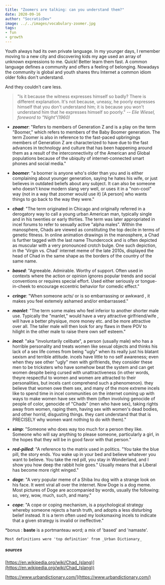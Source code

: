 ```yaml
---
title: "Zoomers are talking: can you understand them?"
date: 2020-09-16
author: "SocraticDev"
image: ../../images/vocabulary-zoomer.jpg
tags:
- fun
- growth
---
```


Youth always had its own private language. In my younger days, I remember moving to a new city and discovering kids my age used an array of unknown expressions to me. Quick! Better learn them fast. A common language defines a community and offers a feeling of belonging. Nowadays the community is global and youth shares thru Internet a common idiom older folks don't understand. 

And they couldn't care less.

> "Is it because the witness expresses himself so badly? There is different explanation. It's not because, uneasy, he poorly expresses himself that you don't understand him; it is because you won't understand him that he expresses himself so poorly."
> <cite>-- Elie Wiesel, foreword to "Night"(1960)</cite>

- ___zoomer___: "Refers to members of Generation Z and is a play on the term "Boomer," which refers to members of the Baby Boomer generation. The term Zoomer is also in reference to the fast-paced upbringings members of Generation Z are characterized to have due to the fast advances in technology and culture that has been happening around them as a result of the interconnectivity of the American and Global populations because of the ubiquity of internet-connected smart phones and social media."

- ___boomer___: "a boomer is anyone who's older than you and is either complaining about younger generation, saying he hates his wife, or just believes in outdated beliefs about any subject. It can also be someone who doesn't know modern slang very well, or uses it in a "non-cool" way (not in a way that zoomer would use it) [A person] who wants things to go back to the way they were."

- ___chad___: "The term originated in Chicago and originally referred in a derogatory way to call a young urban American man, typically single and in his twenties or early thirties. The term was later appropriated in incel forums to refer to sexually active "alpha males". Within the manosphere, Chads are viewed as constituting the top decile in terms of genetic fitness. In online animation drawings in the manosphere, a Chad is further tagged with the last name Thundercock and is often depicted as muscular with a very pronounced crotch bulge. One such depiction, in the 'Virgin vs. Chad' internet meme of the late 2010s, displayed the head of Chad in the same shape as the borders of the country of the same name.

- ___based___: "Agreeable. Admirable. Worthy of support. Often used in contexts where the action or opinion ignores popular trends and social conventions or requires special effort. Used either seriously or tongue-in-cheek to encourage eccentric behavior for comedic effect."

- ___cringe___: "When someone acts/ or is so embarrassing or awkward , it makes you feel extemely ashamed and/or embarrassed."

- ___manlet___: "The term some males who feel inferior to another shorter male use. Typically the "manlet," would have a very attractive girlfriend/wife , will have a better physique, more money etc. and be more attractive over all. The taller male will then look for any flaws in there POV to hilight in the other male to raise there own self esteem."

- ___incel___: "aka "involuntarily celibate", a person (usually male) who has a horrible personality and treats women like sexual objects and thinks his lack of a sex life comes from being "ugly" when its really just his blatant sexism and terrible attitude. incels have little to no self awareness; even when they see other "ugly" men with girlfriends, they consider these men to be tricksters who have somehow beat the system and can get women despite being cursed with unattractiveness (in other words, theyre respectful to women and women are attracted to their personalities, but incels cant comprehend such a phenomenon). they believe that women owe them sex, and many of the more extreme incels like to spend time in incel communities on the internet coming up with ways to make women have sex with them (often involving genocide of people of color, genocide of "Chads" (men who have sex), taking rights away from women, raping them, having sex with women's dead bodies, and other horrid, disgusting things. they cant understand that that is PRECISELY why women want nothing to do with them)."

- ___simp___: "Someone who does way too much for a person they like. Someone who will say anything to please someone, particularly a girl, in the hopes that they will be in good favor with that person."

- ___red-pilled___: "A reference to the matrix used in politics. "You take the blue pill, the story ends. You wake up in your bed and believe whatever you want to believe. You take the red pill, you stay in Wonderland, and I show you how deep the rabbit hole goes." Usually means that a Liberal has become more right winged."

- ___doge___: "A very popular meme of a Shiba Inu dog with a strange look on his face. It went viral all over the internet. Now Doge is a dog meme. Most pictures of Doge are accompanied by words, usually the following: so, very, wow, much, such, and many."

- ___cope___: "A cope or coping mechanism, is a psychological strategy whereby someone rejects a harsh truth, and adopts a less disturbing belief instead. It is a term often used my looksmaxing incels to indicate that a given strategy is invalid or ineffective."

*bonus : __baste__ is a portmanteau word; a mix of 'based' and 'namaste'.

``Most definitions were 'top definition' from _Urban Dictionary_``

##### sources

[https://en.wikipedia.org/wiki/Chad_(slang)](https://en.wikipedia.org/wiki/Chad_(slang))

[https://www.urbandictionary.com/](https://www.urbandictionary.com/)